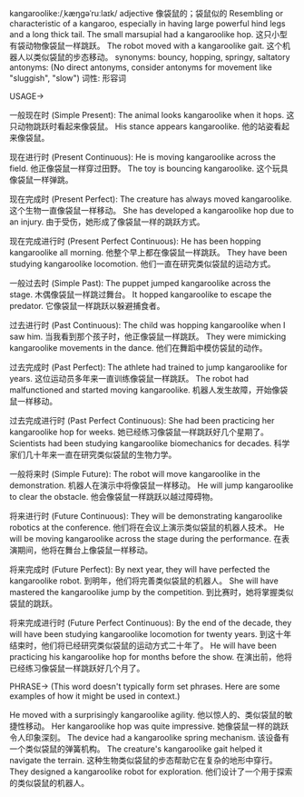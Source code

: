 kangaroolike:/ˌkæŋɡəˈruːlaɪk/
adjective
像袋鼠的；袋鼠似的
Resembling or characteristic of a kangaroo, especially in having large powerful hind legs and a long thick tail.
The small marsupial had a kangaroolike hop.  这只小型有袋动物像袋鼠一样跳跃。
The robot moved with a kangaroolike gait.  这个机器人以类似袋鼠的步态移动。
synonyms: bouncy, hopping, springy, saltatory
antonyms:  (No direct antonyms, consider antonyms for movement like "sluggish", "slow")
词性: 形容词


USAGE->

一般现在时 (Simple Present):
The animal looks kangaroolike when it hops.  这只动物跳跃时看起来像袋鼠。
His stance appears kangaroolike. 他的站姿看起来像袋鼠。

现在进行时 (Present Continuous):
He is moving kangaroolike across the field.  他正像袋鼠一样穿过田野。
The toy is bouncing kangaroolike.  这个玩具像袋鼠一样弹跳。

现在完成时 (Present Perfect):
The creature has always moved kangaroolike.  这个生物一直像袋鼠一样移动。
She has developed a kangaroolike hop due to an injury.  由于受伤，她形成了像袋鼠一样的跳跃方式。

现在完成进行时 (Present Perfect Continuous):
He has been hopping kangaroolike all morning.  他整个早上都在像袋鼠一样跳跃。
They have been studying kangaroolike locomotion.  他们一直在研究类似袋鼠的运动方式。

一般过去时 (Simple Past):
The puppet jumped kangaroolike across the stage.  木偶像袋鼠一样跳过舞台。
It hopped kangaroolike to escape the predator.  它像袋鼠一样跳跃以躲避捕食者。

过去进行时 (Past Continuous):
The child was hopping kangaroolike when I saw him.  当我看到那个孩子时，他正像袋鼠一样跳跃。
They were mimicking kangaroolike movements in the dance.  他们在舞蹈中模仿袋鼠的动作。

过去完成时 (Past Perfect):
The athlete had trained to jump kangaroolike for years.  这位运动员多年来一直训练像袋鼠一样跳跃。
The robot had malfunctioned and started moving kangaroolike.  机器人发生故障，开始像袋鼠一样移动。

过去完成进行时 (Past Perfect Continuous):
She had been practicing her kangaroolike hop for weeks.  她已经练习像袋鼠一样跳跃好几个星期了。
Scientists had been studying kangaroolike biomechanics for decades.  科学家们几十年来一直在研究类似袋鼠的生物力学。

一般将来时 (Simple Future):
The robot will move kangaroolike in the demonstration.  机器人在演示中将像袋鼠一样移动。
He will jump kangaroolike to clear the obstacle.  他会像袋鼠一样跳跃以越过障碍物。

将来进行时 (Future Continuous):
They will be demonstrating kangaroolike robotics at the conference.  他们将在会议上演示类似袋鼠的机器人技术。
He will be moving kangaroolike across the stage during the performance.  在表演期间，他将在舞台上像袋鼠一样移动。

将来完成时 (Future Perfect):
By next year, they will have perfected the kangaroolike robot.  到明年，他们将完善类似袋鼠的机器人。
She will have mastered the kangaroolike jump by the competition.  到比赛时，她将掌握类似袋鼠的跳跃。

将来完成进行时 (Future Perfect Continuous):
By the end of the decade, they will have been studying kangaroolike locomotion for twenty years.  到这十年结束时，他们将已经研究类似袋鼠的运动方式二十年了。
He will have been practicing his kangaroolike hop for months before the show.  在演出前，他将已经练习像袋鼠一样跳跃好几个月了。


PHRASE->
(This word doesn't typically form set phrases.  Here are some examples of how it might be used in context.)

He moved with a surprisingly kangaroolike agility.  他以惊人的、类似袋鼠的敏捷性移动。
Her kangaroolike hop was quite impressive. 她像袋鼠一样的跳跃令人印象深刻。
The device had a kangaroolike spring mechanism.  该设备有一个类似袋鼠的弹簧机构。
The creature's kangaroolike gait helped it navigate the terrain.  这种生物类似袋鼠的步态帮助它在复杂的地形中穿行。
They designed a kangaroolike robot for exploration. 他们设计了一个用于探索的类似袋鼠的机器人。
